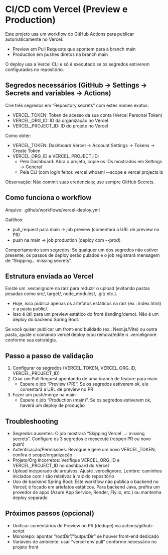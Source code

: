 # CI/CD com Vercel (Preview e Production)

Este projeto usa um workflow do GitHub Actions para publicar automaticamente no Vercel:

- Preview em Pull Requests que apontem para a branch main
- Production em pushes diretos na branch main

O deploy usa a Vercel CLI e só é executado se os segredos estiverem configurados no repositório.

## Segredos necessários (GitHub → Settings → Secrets and variables → Actions)

Crie três segredos em “Repository secrets” com estes nomes exatos:

- VERCEL_TOKEN: Token de acesso da sua conta (Vercel Personal Token)
- VERCEL_ORG_ID: ID da organização no Vercel
- VERCEL_PROJECT_ID: ID do projeto no Vercel

Como obter:

- VERCEL_TOKEN: Dashboard Vercel → Account Settings → Tokens → Create Token
- VERCEL_ORG_ID e VERCEL_PROJECT_ID:
  - Pelo Dashboard: Abra o projeto, copie os IDs mostrados em Settings → General
  - Pela CLI (com login feito): vercel whoami --scope <org> e vercel projects ls

Observação: Não commit suas credenciais; use sempre GitHub Secrets.

## Como funciona o workflow

Arquivo: .github/workflows/vercel-deploy.yml

Gatilhos:

- pull_request para main → job preview (comentará a URL de preview no PR)
- push na main → job production (deploy com --prod)

Comportamento sem segredos: Se qualquer um dos segredos não estiver presente, os passos de deploy serão pulados e o job registrará mensagem de “Skipping… missing secrets”.

## Estrutura enviada ao Vercel

Existe um .vercelignore na raiz para reduzir o upload (evitando pastas pesadas como src/, target/, node_modules/, .git/ etc.).

- Hoje, isso publica apenas os artefatos estáticos na raiz (ex.: index.html) e a pasta public/.
- Isso é útil para um preview estático do front (landing/demo). Não é um deploy do backend Spring Boot.

Se você quiser publicar um front-end buildado (ex.: Next.js/Vite) ou outra pasta, ajuste o comando vercel deploy e/ou remova/edite o .vercelignore conforme sua estratégia.

## Passo a passo de validação

1. Configurar os segredos (VERCEL_TOKEN, VERCEL_ORG_ID, VERCEL_PROJECT_ID)
2. Criar um Pull Request apontando de uma branch de feature para main
   - Espere o job “Preview (PR)”. Se os segredos estiverem ok, ele comentará a URL de preview no PR
3. Fazer um push/merge na main
   - Espere o job “Production (main)”. Se os segredos estiverem ok, haverá um deploy de produção

## Troubleshooting

- Segredos ausentes: O job mostrará “Skipping Vercel …: missing secrets”. Configure os 3 segredos e reexecute (reopen PR ou novo push)
- Autenticação/Permissões: Revogue e gere um novo VERCEL_TOKEN; confira o scope/organização
- Projeto/Org incorretos: Verifique VERCEL_ORG_ID e VERCEL_PROJECT_ID no dashboard do Vercel
- Upload inesperado de arquivos: Ajuste .vercelignore. Lembre: caminhos iniciados com / são relativos à raiz do repositório
- Uso de backend Spring Boot: Este workflow não publica o backend no Vercel; é focado em artefatos estáticos. Para backend Java, prefira um provedor de apps (Azure App Service, Render, Fly.io, etc.) ou mantenha deploy separado

## Próximos passos (opcional)

- Unificar comentários de Preview no PR (dedupe) via actions/github-script
- Monorepo: apontar “rootDir”/“outputDir” se houver front-end dedicado
- Variáveis de ambiente: usar “vercel env pull” conforme necessário no projeto front
